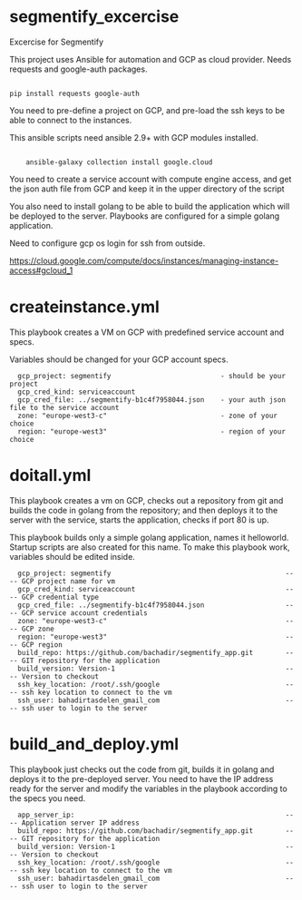 # segmentify_excercise
Excercise for Segmentify


This project uses Ansible for automation and GCP as cloud provider. Needs requests and google-auth packages. 

<code>
pip install requests google-auth
</code>

You need to pre-define a project on GCP, and pre-load the ssh keys to be able to connect to the instances.

This ansible scripts need ansible 2.9+ with GCP modules installed.

<code>
	ansible-galaxy collection install google.cloud
</code>

You need to create a service account with compute engine access, and get the json auth file from GCP and keep it in the upper directory of the script

You also need to install golang to be able to build the application which will be deployed to the server. Playbooks are configured for a simple golang application.


Need to configure gcp os login for ssh from outside.

https://cloud.google.com/compute/docs/instances/managing-instance-access#gcloud_1

# createinstance.yml

This playbook creates a VM on GCP with predefined service account and specs.

Variables should be changed for your GCP account specs.


      gcp_project: segmentify 							- should be your project
      gcp_cred_kind: serviceaccount
      gcp_cred_file: ../segmentify-b1c4f7958044.json 	- your auth json file to the service account
      zone: "europe-west3-c"						 	- zone of your choice
      region: "europe-west3" 							- region of your choice


# doitall.yml

This playbook creates a vm on GCP, checks out a repository from git and builds the code in golang from the repository; and then deploys it to the server with the service, starts the application, checks if port 80 is up.

This playbook builds only a simple golang application, names it helloworld. Startup scripts are also created for this name. To make this playbook work, variables should be edited inside.

      gcp_project: segmentify 											---- GCP project name for vm
      gcp_cred_kind: serviceaccount										---- GCP credential type
      gcp_cred_file: ../segmentify-b1c4f7958044.json 					---- GCP service account credentials
      zone: "europe-west3-c"											---- GCP zone
      region: "europe-west3" 											---- GCP region
      build_repo: https://github.com/bachadir/segmentify_app.git        ---- GIT repository for the application
      build_version: Version-1											---- Version to checkout
      ssh_key_location: /root/.ssh/google 								---- ssh key location to connect to the vm
      ssh_user: bahadirtasdelen_gmail_com								---- ssh user to login to the server

# build_and_deploy.yml

This playbook just checks out the code from git, builds it in golang and deploys it to the pre-deployed server. You need to have the IP address ready for the server and modify the variables in the playbook according to the specs you need.

      app_server_ip:													---- Application server IP address 
      build_repo: https://github.com/bachadir/segmentify_app.git        ---- GIT repository for the application
      build_version: Version-1											---- Version to checkout
      ssh_key_location: /root/.ssh/google 								---- ssh key location to connect to the vm
      ssh_user: bahadirtasdelen_gmail_com								---- ssh user to login to the server